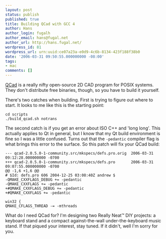 ```yaml
---
layout: post
status: publish
published: true
title: Building QCad with GCC 4
author: Hans
author_login: fugalh
author_email: hans@fugal.net
author_url: http://hans.fugal.net/
wordpress_id: 81
wordpress_url: urn:uuid:ce07a23a-e0d9-4c6b-8134-423f188f38b0
date: '2006-03-31 09:50:55.000000000 -08:00'
tags:
- mac
comments: []
---
```

<p><a href="http://www.ribbonsoft.com/qcad.html">QCad</a> is a really nifty open-source 2D
CAD program for POSIX systems. They don't distribute free binaries, though, so
you have to build it yourself.</p>

<p>There's two catches when building. First is trying to figure out where to
start. It looks to me like this is the starting point:</p>

<pre><code>cd scripts
./build_qcad.sh notrans
</code></pre>

<p>The second catch is if you get an error about ISO C++ and 'long long'. This
actually applies to Qt in general, but I know that my Qt build environment is
fine so I was a little confused. Turns out that the <code>-pedantic</code> compiler flag
is what brings this error to the surface. So this patch will fix your QCad
build:</p>

<pre><code>--- qcad-2.0.5.0-1-community.src/mkspecs/defs.pro.orig  2006-03-31 09:12:28.000000000 -0700
+++ qcad-2.0.5.0-1-community.src/mkspecs/defs.pro       2006-03-31 09:07:55.000000000 -0700
@@ -1,6 +1,6 @@
# $Id: defs.pro 606 2004-12-25 03:08:40Z andrew $
-QMAKE_CXXFLAGS_DEBUG += -pedantic
-QMAKE_CXXFLAGS += -pedantic
+#QMAKE_CXXFLAGS_DEBUG += -pedantic
+#QMAKE_CXXFLAGS += -pedantic

win32 {
QMAKE_CFLAGS_THREAD -= -mthreads
</code></pre>

<p>What do I need QCad for? I'm designing two Really Neat&trade; DIY projects: a
keyboard stand and a compact against-the-wall under-the-keyboard music stand.
If that piqued your interest, stay tuned. If it didn't, well I'm sorry for you.</p>
